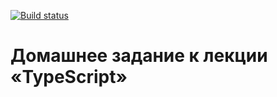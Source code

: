 [![Build status](https://ci.appveyor.com/api/projects/status/k2phjc09ri3avri7?svg=true)](https://ci.appveyor.com/project/DedMaier/ajs-typescript)

# Домашнее задание к лекции «TypeScript»